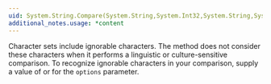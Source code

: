 ```yaml
---
uid: System.String.Compare(System.String,System.Int32,System.String,System.Int32,System.Int32,System.Globalization.CultureInfo,System.Globalization.CompareOptions)
additional_notes.usage: *content
---
```


<p>Character sets include ignorable characters. The <xref href="System.String.Compare(System.String,System.Int32,System.String,System.Int32,System.Int32,System.Globalization.CultureInfo,System.Globalization.CompareOptions)"></xref> method does not consider these characters when it performs a linguistic or culture-sensitive comparison. To recognize ignorable characters in your comparison, supply a value of <xref href="System.Globalization.CompareOptions.Ordinal"></xref> or <xref href="System.Globalization.CompareOptions.OrdinalIgnoreCase"></xref> for the <code>options</code> parameter.</p>


